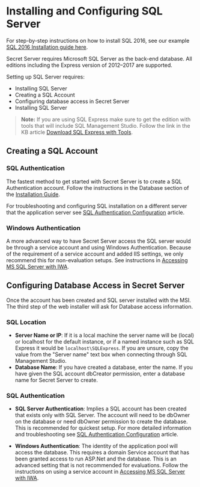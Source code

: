 [title]: # (Installing and Configuring SQL Server)
[tags]: # (Installation, SQL Server)
[priority]: #

# Installing and Configuring SQL Server

For step-by-step instructions on how to install SQL 2016, see our example [SQL 2016 Installation guide here](https://thycotic.force.com/support/s/article/Adv-Install-SQL-2016).

Secret Server requires Microsoft SQL Server as the back-end database. All editions including the Express version of 2012–2017 are supported.

Setting up SQL Server requires: 
- Installing SQL Server
- Creating a SQL Account
- Configuring database access in Secret Server 
- Installing SQL Server

> **Note:** If you are using SQL Express make sure to get the edition with tools that  will include SQL Management Studio. Follow the link in the KB article [Download SQL Express with Tools](http://updates.thycotic.net/link.ashx?SQLServerExpressDownload).

## Creating a SQL Account

### SQL Authentication

The fastest method to get started with Secret Server is to create a  SQL Authentication account. Follow the instructions in the Database section of the [Installation Guide](http://updates.thycotic.net/link.ashx?Windows6InstallerGuide). 

For troubleshooting and configuring SQL installation on a different server that the application server see [SQL Authentication Configuration](http://updates.thycotic.net/link.ashx?SSSQLAuthenticationSetup) article.

### Windows Authentication

A more advanced way to have Secret Server access the SQL server would be  through a service account and using Windows Authentication. Because of  the requirement of a service account and added IIS settings, we only  recommend this for non-evaluation setups. See instructions in [Accessing MS SQL Server with IWA](../../../authentication/accessing-sql-server-with-iwa/index.md).

## Configuring Database Access in Secret Server

Once the account has been created and SQL server installed with the MSI. The third step of the web installer will ask for Database access  information.

### SQL Location

- **Server Name or IP**: If it is a local machine  the server name will be (local) or localhost for the default instance,  or if a named instance such as SQL Express it would be `localhost\SQLExpress`. If you are unsure, copy the value from the "Server name" text box when connecting through SQL Management Studio. 
- **Database Name**: If you have created a database, enter the name. If you have given the SQL account dbCreator permission, enter a database name for Secret Server to create. 

### SQL Authentication

- **SQL Server Authentication**: Implies a SQL  account has been created that exists only with SQL Server. The account  will need to be dbOwner on the database or need dbOwner permission to  create the database. This is recommended for quickest setup. For more  detailed information and troubleshooting see [SQL Authentication Configuration](http://updates.thycotic.net/link.ashx?SSSQLAuthenticationSetup) article. 

- **Windows Authentication**: The identity of the  application pool will access the database. This requires a domain  Service account that has been granted access to run ASP.Net and the database. This is an advanced setting that is not recommended  for evaluations. Follow the instructions on using a service account in [Accessing MS SQL Server with IWA](../../../authentication/accessing-sql-server-with-iwa/index.md). 